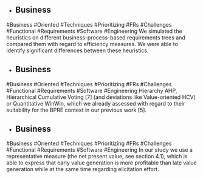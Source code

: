 - ## Business
#Business #Oriented #Techniques #Prioritizing #FRs #Challenges #Functional #Requirements #Software #Engineering 
We  simulated the heuristics on different business-process-based requirements trees  and compared them with regard to efficiency measures. We were able to  identify significant differences between these heuristics.

- ## Business
#Business #Oriented #Techniques #Prioritizing #FRs #Challenges #Functional #Requirements #Software #Engineering 
Hierarchy AHP, Hierarchical Cumulative  Voting [7] (and deviations like Value-oriented HCV) or Quantitative WinWin, which  we already assessed with regard to their suitability for the BPRE context in our  previous work [5].

- ## Business
#Business #Oriented #Techniques #Prioritizing #FRs #Challenges #Functional #Requirements #Software #Engineering 
In our study we use a representative measure (the net present value, see section  4.1), which is able to express that early value generation is more profitable than late  value generation while at the same time regarding elicitation effort.

